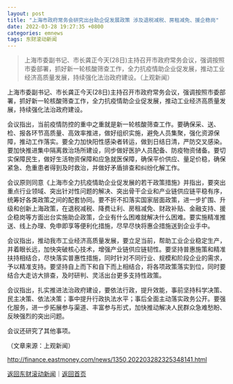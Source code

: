 ```yaml
---
layout: post
title: "上海市政府常务会研究出台助企促发展政策 涉及退税减税、房租减免、援企稳岗"
date: 2022-03-28 19:27:35 +0800
categories: emnews
tags: 东财滚动新闻
---
```

> 上海市委副书记、市长龚正今天(28日)主持召开市政府常务会议，强调按照市委部署，抓好新一轮核酸筛查工作，全力抗疫情助企业促发展，推动工业经济高质量发展，持续强化法治政府建设。（上观新闻）

<p>上海市委副书记、市长龚正今天(28日)主持召开市政府常务会议，强调按照市委部署，抓好新一轮核酸筛查工作，全力抗疫情助企业促发展，推动工业经济高质量发展，持续强化法治政府建设。</p>
 <p>会议指出，当前疫情防控的重中之重就是新一轮核酸筛查工作。要确保采、送、检、报各环节高质量、高效率推进，做好组织实施，避免人员集聚，强化资源保障，推动工作落实。要全力加快阳性感染者转运，做到日结日清，严防交叉感染。要加快推进集中隔离救治场所建设，同步做好医护人员配备、防疫物资储备。要切实保障民生，做好生活物资保障和应急就医保障，确保平价供应、量足价稳，确保紧急、危重患者得到及时救治，并做好矛盾排查和纠纷化解工作。</p>
 <p>会议原则同意《上海市全力抗疫情助企业促发展的若干政策措施》并指出，要突出重点行业领域、突出针对性问题的解决、突出骨干企业和产业链供应链平稳有序，统筹好各类政策之间的配套协同。要不折不扣落实国家层面政策，进一步扩围、升级和创新上海政策，在退税减税、降费让利、房租减免、财政补贴、金融支持、援企稳岗等方面出台实施助企政策，企业有什么困难就解决什么困难。要实施精准推送、线上办理、免申即享等便利化措施，尽早尽快将惠企措施送到企业手中。</p>
 <p>会议指出，推动我市工业经济高质量发展，要立足当前，帮助工业企业稳定生产，并着眼长远，加快突破核心技术，增强产业链供应链韧性。要坚持普惠施策和精准扶持相结合，尽快落实普惠性措施，同时针对不同行业、规模和阶段企业的需求，予以精准支持。要坚持自上而下和自下而上相结合，将各项政策落实到位，同时要结合大走访大排查，及时研判、灵活出台更多支持性政策。</p>
 <p>会议指出，扎实推进法治政府建设，要依法行政，提升效能，事前坚持科学决策、民主决策、依法决策；事中提升行政执法水平；事后全面主动落实政务公开。要强化服务，进一步拓展参与渠道、丰富参与形式，加快推动解决人民群众急难愁盼、反映强烈的突出问题。</p>
 <p>会议还研究了其他事项。</p><p class="em_media">（文章来源：上观新闻）</p>

<http://finance.eastmoney.com/news/1350,202203282325348141.html>

[返回东财滚动新闻](//finews.withounder.com/emnews/)｜[返回首页](//finews.withounder.com/)